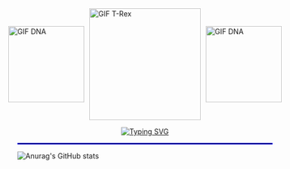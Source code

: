 <div style="display: flex; justify-content: center; align-items: center; gap: 10px;">
  <img src="https://i.giphy.com/media/v1.Y2lkPTc5MGI3NjExZjlvc3RoeHd1aHVoc3h6aGZvNDgyb3ZxNDE2ZHJiZmJvNGtuZmc5NCZlcD12MV9pbnRlcm5hbF9naWZfYnlfaWQmY3Q9cw/WmunPY9JAIwfobtjgs/giphy.gif" height="150" style="flex: 1;" alt="GIF DNA">
  <img src="https://media.giphy.com/media/1OIERpwgyx45y/giphy.gif?cid=ecf05e47r4gfpoen9mnsgioj5mkzs1gwhzw8firuyqyt823j&ep=v1_gifs_related&rid=giphy.gif&ct=g" height="220" style="flex: 3;" alt="GIF T-Rex">
  <img src="https://i.giphy.com/media/v1.Y2lkPTc5MGI3NjExZjlvc3RoeHd1aHVoc3h6aGZvNDgyb3ZxNDE2ZHJiZmJvNGtuZmc5NCZlcD12MV9pbnRlcm5hbF9naWZfYnlfaWQmY3Q9cw/WmunPY9JAIwfobtjgs/giphy.gif" height="150" style="flex: 1;" alt="GIF DNA">
</div>


<div><p align="center">
    <a href="https://git.io/typing-svg">
        <img src="https://readme-typing-svg.herokuapp.com?font=Fira+Code&pause=1000&color=5353EC&width=435&lines=hello!+welcome+to+my+profile;My+name+is+Vin%C3%ADcius+and+I'm+16+years+old!" alt="Typing SVG" />
    </a>
</p> <div> 

<div>
<hr style="border: 1px solid blue;">


![Anurag's GitHub stats](https://github-readme-stats.vercel.app/api?username=viniciugonzaga&show_icons=true&theme=tokyonight)
</div>













